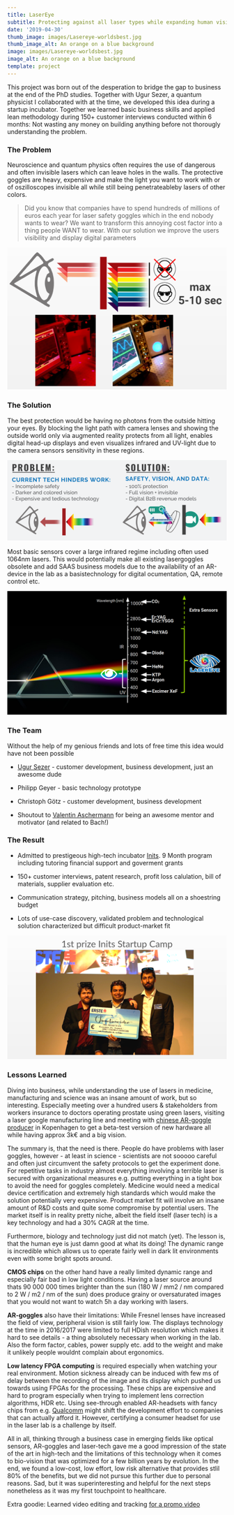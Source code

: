 ```yaml
---
title: LaserEye
subtitle: Protecting against all laser types while expanding human vision
date: '2019-04-30'
thumb_image: images/Lasereye-worldsbest.jpg
thumb_image_alt: An orange on a blue background
image: images/Lasereye-worldsbest.jpg
image_alt: An orange on a blue background
template: project
---
```

This project was born out of the desperation to bridge the gap to business at the end of the PhD studies. Together with Ugur Sezer, a quantum physicist I collaborated with at the time, we developed this idea during a startup incubator. Together we learned basic business skills and applied lean methodology during 150+ customer interviews conducted within 6 months: Not wasting any money on building anything before not thorougly understanding the problem.

### The Problem

Neuroscience and quantum physics often requires the use of dangerous and often invisible lasers which can leave holes in the walls. The protective goggles are heavy, expensive and make the light you want to work with or of oszilloscopes invisible all while still being penetrateableby lasers of other colors.

> Did you know that companies have to spend hundreds of millions of euros each year for laser safety goggles which in the end nobody wants to wear? We want to transform this annoying cost factor into a thing people WANT to wear. With our solution we improve the users visibility and display digital parameters

![](https://raw.githubusercontent.com/Wursthub/fabulous-mahogany-01ad3/master/Lasereye-Problem2.png)

### The Solution

The best protection would be having no photons from the outside hitting your eyes. By blocking the light path with camera lenses and showing the outside world only via augmented reality protects from all light, enables digital head-up displays and even visualizes infrared and UV-light due to the camera sensors sensitivity in these regions.

![](https://raw.githubusercontent.com/Wursthub/fabulous-mahogany-01ad3/master/static/images/Lasereye-Problem.png)

Most basic sensors cover a large infrared regime including often used 1064nm lasers. This would potentially make all existing lasergoggles obsolete and add SAAS business models due to the availability of an AR-device in the lab as a basistechnology for digital ocumentation, QA, remote control etc.

![](https://raw.githubusercontent.com/Wursthub/fabulous-mahogany-01ad3/master/static/images/Lasereye-spectral%20range.png)

### The Team

Without the help of my genious friends and lots of free time this idea would have not been possible

*   [Ugur Sezer](https://www.linkedin.com/in/ugur-sezer-309387101/) - customer development, business development, just an awesome dude

*   Philipp Geyer - basic technology prototype

*   Christoph Götz - customer development, business development

*   Shoutout to [Valentin Aschermann](https://www.linkedin.com/in/valentin-aschermann-3a544045/) for being an awesome mentor and motivator (and related to Bach!)

### The Result

*   Admitted to prestigeous high-tech incubator [Inits](https://www.inits.at/en/home/). 9 Month program including tutoring financial support and goverment grants

*   150+ customer interviews, patent research, profit loss calulation, bill of materials, supplier evaluation etc.

*   Communication strategy, pitching, business models all on a shoestring budget

*   Lots of use-case discovery, validated problem and technological solution characterized but difficult product-market fit

![](https://raw.githubusercontent.com/Wursthub/fabulous-mahogany-01ad3/master/static/images/Lasereye-firstprize.png)

### Lessons Learned

Diving into business, while understanding the use of lasers in medicine, manufacturing and science was an insane amount of work, but so interesting. Especially meeting over a hundred users & stakeholders from workers insurance to doctors operating prostate using green lasers, visiting a laser google manufacturing line and meeting with [chinese AR-goggle producer](https://www.facebook.com/dlodlovr/) in Kopenhagen to get a beta-test version of new hardware all while having approx 3k€ and a big vision.

The summary is, that the need is there. People do have problems with laser goggles, however - at least in science - scientists are not sooooo careful and often just circumvent the safety protocols to get the experiment done. For repetitive tasks in industry almost everything involving a terrible laser is secured with organizational measures e.g. putting everything in a tight box to avoid the need for goggles completely. Medicine would need a medical device certification and extremely high standards which would make the solution potentially very expensive. Product market fit will involve an insane amount of R\&D costs and quite some compromise by potential users. The market itself is in reality pretty niche, albeit the field itself (laser tech) is a key technology and had a 30% CAGR at the time.

Furthermore, biology and technology just did not match (yet). The lesson is, that the human eye is just damn good at what its doing! The dynamic range is incredible which allows us to operate fairly well in dark lit environments even with some bright spots around.

**CMOS chips** on the other hand have a really limited dynamic range and especially fair bad in low light conditions. Having a laser source around thats 90 000 000 times brighter than the sun (180 W / mm2 / nm compared to 2 W / m2 / nm of the sun) does produce grainy or oversaturated images that you would not want to watch 5h a day working with lasers.

**AR-goggles** also have their limitations: While Fresnel lenses have increased the field of view, peripheral vision is still fairly low. The displays  technology at the time in 2016/2017 were limited to full HDish resolution which makes it hard to see details - a thing absolutely necessary when working in the lab. Also the form factor, cables, power supply etc. add to the weight and make it unlikely people wouldnt complain about ergonomics.

**Low latency FPGA computing** is required especially when watching your real environment. Motion sickness already can be induced with few ms of delay between the recording of the image and its display which pushed us towards using FPGAs for the processing. These chips are expensive and hard to program especially when trying to implement lens correction algorithms, HDR etc. Using see-through enabled AR-headsets with fancy chips from e.g. [Qualcomm](https://www.qualcomm.com/products/snapdragon-xr1-platform) might shift the development effort to companies that can actually afford it. However, certifying a consumer headset for use in the laser lab is a challenge by itself.

All in all, thinking through a business case in emerging fields like optical sensors, AR-goggles and laser-tech gave me a good impression of the state of the art in high-tech and the limitations of this technology when it comes to bio-vision that was optimized for a few billion years by evolution. In the end, we found a low-cost, low effort, low risk alternative that provides stlil 80% of the benefits, but we did not pursue this further due to personal reasons. Sad, but it was superinteresting and helpful for the next steps nonetheless as it was my first touchpoint to healthcare.

Extra goodie: Learned video editing and tracking [for a promo video](< https://vimeo.com/220132356>)
